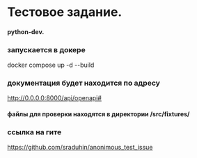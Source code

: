 # Тестовое задание.
#### python-dev.


### запускается в докере
docker compose up -d --build


### документация будет находится по адресу
http://0.0.0.0:8000/api/openapi#


#### файлы для проверки находятся в директории /src/fixtures/


### ссылка на гите
https://github.com/sraduhin/anonimous_test_issue